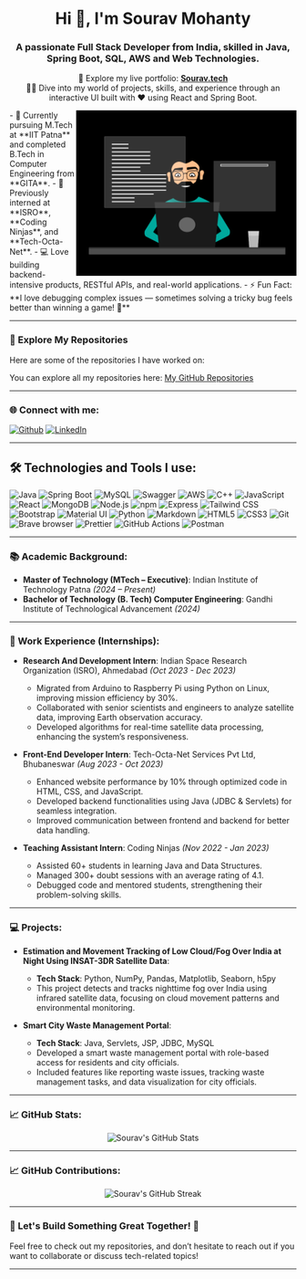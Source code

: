 <h1 align="center">Hi 👋, I'm Sourav Mohanty</h1>
<h3 align="center">A passionate Full Stack Developer from India, skilled in Java, Spring Boot, SQL, AWS and Web Technologies.</h3>


<p align="center">
  🔗 Explore my live portfolio: <strong><a href="https://sourav8908-portfolio.vercel.app/" target="_blank">Sourav.tech</a></strong><br/>
  👨‍💻 Dive into my world of projects, skills, and experience through an interactive UI built with ❤️ using React and Spring Boot.
</p>

<img  src="./thoughtworks-gif_dribbble.gif" height="290px" align="right" />
- 💼 Currently pursuing M.Tech at **IIT Patna** and completed B.Tech in Computer Engineering from **GITA**.
- 🔬 Previously interned at **ISRO**, **Coding Ninjas**, and **Tech-Octa-Net**.
- 💻 Love building backend-intensive products, RESTful APIs, and real-world applications.
- ⚡ Fun Fact: **I love debugging complex issues — sometimes solving a tricky bug feels better than winning a game! 🎯**

---

### 🔗 Explore My Repositories

Here are some of the repositories I have worked on:

You can explore all my repositories here: [My GitHub Repositories](https://github.com/sourav8908?tab=repositories)

---

### 🌐 Connect with me:

<p><a href="https://sourav8908-portfolio.vercel.app" target="_blank"><img alt="Github" src="https://img.shields.io/badge/Sourav.tech-9146FF.svg?&style=for-the-badge&logo=appveyor&logoColor=white" height="30px" /></a> </a> <a href="https://www.linkedin.com/in/sourav89/" target="_blank"><img alt="LinkedIn" src="https://img.shields.io/badge/linkedin-%230077B5.svg?&style=for-the-badge&logo=linkedin&logoColor=white"  height="30px"/></a> 
</p>


---

## 🛠️ Technologies and Tools I use:

<p>

  <img alt="Java" src="https://img.shields.io/badge/Java-ED8B00?style=for-the-badge&logo=java&logoColor=white" height="25px"/>
<img alt="Spring Boot" src="https://img.shields.io/badge/Spring_Boot-6DB33F?style=for-the-badge&logo=spring-boot&logoColor=white" height="25px"/>
<img alt="MySQL" src="https://img.shields.io/badge/MySQL-00758F?style=for-the-badge&logo=mysql&logoColor=white" height="25px"/>
<img alt="Swagger" src="https://img.shields.io/badge/Swagger-85EA2D?style=for-the-badge&logo=swagger&logoColor=black" height="25px"/>
<img alt="AWS" src="https://img.shields.io/badge/AWS-232F3E?style=for-the-badge&logo=amazon-aws&logoColor=white" height="25px"/>
<img alt="C++" src="https://img.shields.io/badge/C%2B%2B-00599C?style=for-the-badge&logo=c%2B%2B&logoColor=white" height="25px"/>
<img alt="JavaScript" src="https://img.shields.io/badge/JavaScript-323330?style=for-the-badge&logo=javascript&logoColor=F7DF1E" height="25px"/>
<img alt="React" src="https://img.shields.io/badge/React-20232A?style=for-the-badge&logo=react&logoColor=61DAFB" height="25px"/>
<img alt="MongoDB" src="https://img.shields.io/badge/-MongoDB-13aa52?style=flat-square&logo=mongodb&logoColor=white" height="25px"/>
<img alt="Node.js" src="https://img.shields.io/badge/-Nodejs-43853d?style=flat-square&logo=Node.js&logoColor=white" height="25px"/>
<img alt="npm" src="https://img.shields.io/badge/NPM-%23000000.svg?style=for-the-badge&logo=npm&logoColor=white" height="25px"/>
<img alt="Express" src="https://img.shields.io/badge/express.js-%23404d59.svg?style=for-the-badge&logo=express&logoColor=%2361DAFB" height="25px"/>
<img alt="Tailwind CSS" src="https://img.shields.io/badge/Tailwind_CSS-38B2AC?style=for-the-badge&logo=tailwind-css&logoColor=white" height="25px"/>
<img alt="Bootstrap" src="https://img.shields.io/badge/Bootstrap-563D7C?style=for-the-badge&logo=bootstrap&logoColor=white" height="25px"/>
<img alt="Material UI" src="https://img.shields.io/badge/Material--UI-0081CB?style=for-the-badge&logo=material-ui&logoColor=white" height="25px"/>
<img alt="Python" src="https://img.shields.io/badge/Python-14354C?style=for-the-badge&logo=python&logoColor=white" height="25px"/>
<img alt="Markdown" src="https://img.shields.io/badge/Markdown-000000?style=for-the-badge&logo=markdown&logoColor=white" height="25px"/>
<img alt="HTML5" src="https://img.shields.io/badge/HTML5-E34F26?style=for-the-badge&logo=html5&logoColor=white" height="25px"/>
<img alt="CSS3" src="https://img.shields.io/badge/CSS3-1572B6?style=for-the-badge&logo=css3&logoColor=white" height="25px"/>
<img alt="Git" src="https://img.shields.io/badge/-Git-F05032?style=flat-square&logo=git&logoColor=white" height="25px"/>
<img alt="Brave browser" src="https://img.shields.io/badge/-Brave_Browser-FB542B?style=flat-square&logo=brave&logoColor=white" height="25px"/>
<img alt="Prettier" src="https://img.shields.io/badge/-Prettier-F7B93E?style=flat-square&logo=prettier&logoColor=white" height="25px"/>
<img alt="GitHub Actions" src="https://img.shields.io/badge/-Github_Actions-2088FF?style=flat-square&logo=github-actions&logoColor=white" height="25px"/>
<img alt="Postman" src="https://img.shields.io/badge/-Postman-00C7B7?style=flat-square&logo=postman&logoColor=white" height="25px"/>

<!-- New Tech Stack Added -->


</p>



---

### 📚 Academic Background:

- **Master of Technology (MTech – Executive)**: Indian Institute of Technology Patna *(2024 – Present)*
- **Bachelor of Technology (B. Tech) Computer Engineering**: Gandhi Institute of Technological Advancement *(2024)*

---

### 💼 Work Experience (Internships):

- **Research And Development Intern**: Indian Space Research Organization (ISRO), Ahmedabad *(Oct 2023 - Dec 2023)*
  - Migrated from Arduino to Raspberry Pi using Python on Linux, improving mission efficiency by 30%.
  - Collaborated with senior scientists and engineers to analyze satellite data, improving Earth observation accuracy.
  - Developed algorithms for real-time satellite data processing, enhancing the system’s responsiveness.

- **Front-End Developer Intern**: Tech-Octa-Net Services Pvt Ltd, Bhubaneswar *(Aug 2023 - Oct 2023)*
  - Enhanced website performance by 10% through optimized code in HTML, CSS, and JavaScript.
  - Developed backend functionalities using Java (JDBC & Servlets) for seamless integration.
  - Improved communication between frontend and backend for better data handling.

- **Teaching Assistant Intern**: Coding Ninjas *(Nov 2022 - Jan 2023)*
  - Assisted 60+ students in learning Java and Data Structures.
  - Managed 300+ doubt sessions with an average rating of 4.1.
  - Debugged code and mentored students, strengthening their problem-solving skills.

---

### 💻 Projects:

- **Estimation and Movement Tracking of Low Cloud/Fog Over India at Night Using INSAT-3DR Satellite Data**:
  - **Tech Stack**: Python, NumPy, Pandas, Matplotlib, Seaborn, h5py
  - This project detects and tracks nighttime fog over India using infrared satellite data, focusing on cloud movement patterns and environmental monitoring.

- **Smart City Waste Management Portal**:
  - **Tech Stack**: Java, Servlets, JSP, JDBC, MySQL
  - Developed a smart waste management portal with role-based access for residents and city officials.
  - Included features like reporting waste issues, tracking waste management tasks, and data visualization for city officials.

---

### 📈 GitHub Stats:

<p align="center">
  <img src="https://github-readme-stats.vercel.app/api?username=sourav89&show_icons=true&count_private=true&hide=prs&theme=radical" alt="Sourav's GitHub Stats" />
</p>

---

### 📈 GitHub Contributions:

<p align="center">
  <img src="https://github-readme-streak-stats.herokuapp.com/?user=sourav89&theme=radical" alt="Sourav's GitHub Streak" />
</p>

---

### 📧 Let's Build Something Great Together! 🚀
Feel free to check out my repositories, and don’t hesitate to reach out if you want to collaborate or discuss tech-related topics!

---

